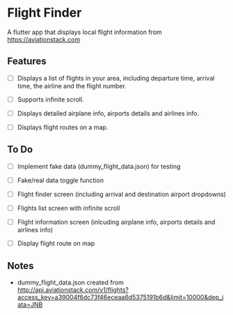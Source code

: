 # Flight Finder
A flutter app that displays local flight information from https://aviationstack.com
## Features

- [ ] Displays a list of flights in your area, including departure time, arrival time, the airline and the flight number.

- [ ] Supports infinite scroll.

- [ ] Displays detailed airplane info, airports details and airlines info.

- [ ] Displays flight routes on a map.
## To Do

- [ ] Implement fake data (dummy_flight_data.json) for testing

- [ ] Fake/real data toggle function

- [ ] Flight finder screen (including arrival and destination airport dropdowns)

- [ ] Flights list screen with infinite scroll

- [ ] Flight information screen (inlcuding airplane info, airports details and airlines info)

- [ ] Display flight route on map
## Notes
- dummy_flight_data.json created from http://api.aviationstack.com/v1/flights?access_key=a39004f6dc73f46eceaa6d5375191b6d&limit=10000&dep_iata=JNB